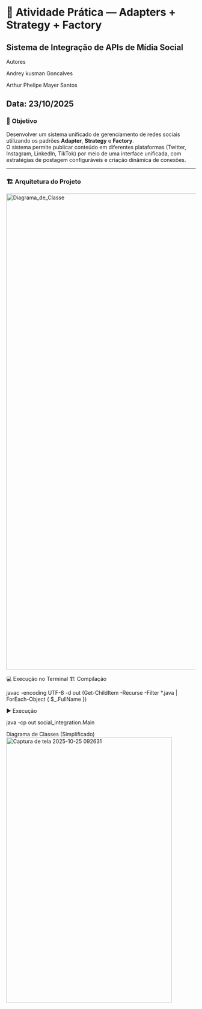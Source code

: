 # 🧩 Atividade Prática — Adapters + Strategy + Factory  
## Sistema de Integração de APIs de Mídia Social  
Autores

Andrey kusman Goncalves 

Arthur Phelipe Mayer Santos


Data: 23/10/2025
---

### 📘 **Objetivo**
Desenvolver um sistema unificado de gerenciamento de redes sociais utilizando os padrões **Adapter**, **Strategy** e **Factory**.  
O sistema permite publicar conteúdo em diferentes plataformas (Twitter, Instagram, LinkedIn, TikTok) por meio de uma interface unificada, com estratégias de postagem configuráveis e criação dinâmica de conexões.

---

### 🏗️ **Arquitetura do Projeto**

<img width="4551" height="1266" alt="Diagrama_de_Classe" src="https://github.com/user-attachments/assets/d90ee2df-353b-4f58-845a-a4d58afe471f" />


💻 Execução no Terminal
🏗️ Compilação

javac -encoding UTF-8 -d out (Get-ChildItem -Recurse -Filter *.java | ForEach-Object { $_.FullName })

▶️ Execução

java -cp out social_integration.Main




Diagrama de Classes (Simplificado)
<img width="440" height="705" alt="Captura de tela 2025-10-25 092631" src="https://github.com/user-attachments/assets/41def851-bad2-4ec9-8097-977ec97359d8" />

